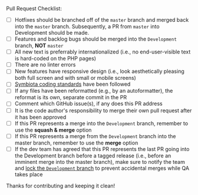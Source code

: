 Pull Request Checklist:

- [ ] Hotfixes should be branched off of the `master` branch and merged back into the `master` branch. Subsequently, a PR from `master` into Development should be made.
- [ ] Features and backlog bugs should be merged into the `Development` branch, **NOT** `master`
- [ ] All new text is preferrably internationalized (i.e., no end-user-visible text is hard-coded on the PHP pages)
- [ ] There are no linter errors
- [ ] New features have responsive design (i.e., look aesthetically pleasing both full screen and with small or mobile screens)
- [ ] [Symbiota coding standards](https://docs.google.com/document/d/1-FwCZP5Zu4f-bPwsKeVVsZErytALOJyA2szjbfSUjmc/edit?usp=sharing) have been followed
- [ ] If any files have been reformatted (e.g., by an autoformatter), the reformat is its own, separate commit in the PR
- [ ] Comment which GitHub issue(s), if any does this PR address
- [ ] It is the code author's responsibility to merge their own pull request after it has been approved
- [ ] If this PR represents a merge into the `Development` branch, remember to use the **squash & merge** option
- [ ] If this PR represents a merge from the `Development` branch into the master branch, remember to use the **merge** option
- [ ] If the dev team has agreed that this PR represents the last PR going into the Development branch before a tagged release (i.e., before an imminent merge into the master branch), make sure to notify the team and [lock the `Development` branch](https://github.com/BioKIC/Symbiota/settings/branches) to prevent accidental merges while QA takes place

Thanks for contributing and keeping it clean!
